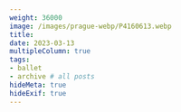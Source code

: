 ```yaml
---
weight: 36000
image: /images/prague-webp/P4160613.webp
title:
date: 2023-03-13
multipleColumn: true
tags:
- ballet
- archive # all posts
hideMeta: true
hideExif: true
---
```

